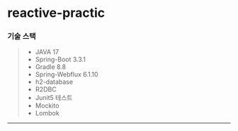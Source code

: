 # reactive-practic
### 기술 스택
> * JAVA 17
> * Spring-Boot 3.3.1
> * Gradle 8.8
> * Spring-Webflux 6.1.10
> * h2-database
> * R2DBC
> * Junit5 테스트
> * Mockito
> * Lombok
***
